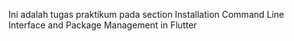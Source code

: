 Ini adalah tugas praktikum pada section Installation Command Line Interface and Package Management in Flutter
